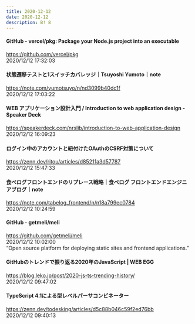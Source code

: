 ```yaml
---
title: 2020-12-12
date: 2020-12-12
description: B! 8
---
```


#### GitHub - vercel/pkg: Package your Node.js project into an executable
https://github.com/vercel/pkg<br>
2020/12/12 17:32:03<br>


#### 状態遷移テストと1スイッチカバレッジ｜Tsuyoshi Yumoto｜note
https://note.com/yumotsuyo/n/nd3099b40dc1f<br>
2020/12/12 17:03:22<br>


#### WEB アプリケーション設計入門 / Introduction to web application design - Speaker Deck
https://speakerdeck.com/nrslib/introduction-to-web-application-design<br>
2020/12/12 16:09:23<br>


#### ログイン中のアカウントと紐付けたOAuthのCSRF対策について
https://zenn.dev/ritou/articles/d85211a3d57787<br>
2020/12/12 15:47:33<br>


#### 食べログフロントエンドのリプレース戦略｜食べログ フロントエンドエンジニアブログ｜note
https://note.com/tabelog_frontend/n/n18a799ec0784<br>
2020/12/12 10:24:59<br>


#### GitHub - getmeli/meli
https://github.com/getmeli/meli<br>
2020/12/12 10:02:00<br>
“Open source platform for deploying static sites and frontend applications.”


#### GitHubのトレンドで振り返る2020年のJavaScript | WEB EGG
https://blog.leko.jp/post/2020-js-ts-trending-history/<br>
2020/12/12 09:47:02<br>


#### TypeScript 4.1による型レベルパーサコンビネーター
https://zenn.dev/todesking/articles/d5c88b046c59f2ed76bb<br>
2020/12/12 09:40:13<br>


